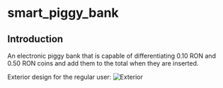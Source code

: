# smart_piggy_bank

## Introduction
An electronic piggy bank that is capable of differentiating 0.10 RON and 0.50 RON coins and add them to the total when they are inserted.

Exterior design for the regular user:
![Exterior](https://i.ibb.co/6WMQn9j/exterior.jpg)

